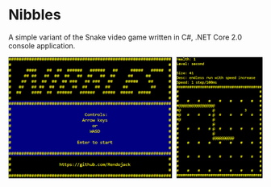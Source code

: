 # Nibbles
A simple variant of the Snake video game written in C#, .NET Core 2.0 console application.

![GitHub Logo](/screenshots/nibbles.png)
